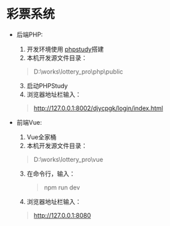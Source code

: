 # 彩票系统
* 后端PHP:
   1. 开发环境使用 [phpstudy](http://phpstudy.php.cn/)搭建
   2. 本机开发源文件目录：
   > D:\works\lottery_pro\php\public
   3. 启动PHPStudy
   4. 浏览器地址栏输入：
   > http://127.0.0.1:8002/djycpgk/login/index.html

* 前端Vue:  
   1. Vue全家桶
   2. 本机开发源文件目录：
   > D:\works\lottery_pro\vue
   3. 在命令行，输入：
      > npm run dev  
   4. 浏览器地址栏输入：
   > http://127.0.0.1:8080